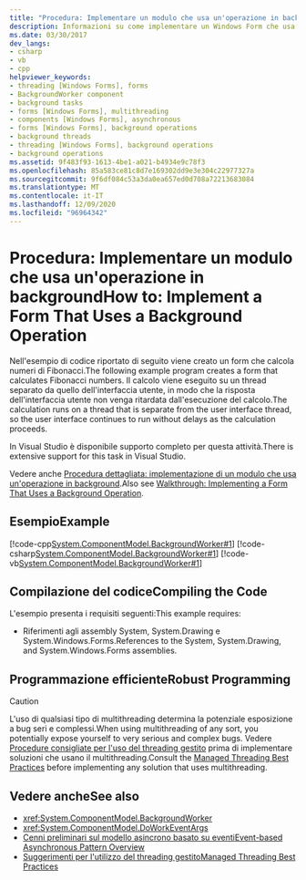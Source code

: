 ```yaml
---
title: "Procedura: Implementare un modulo che usa un'operazione in background"
description: Informazioni su come implementare un Windows Form che usa un'operazione in background in modo che un'operazione possa continuare a essere eseguita mentre un'altra operazione continua.
ms.date: 03/30/2017
dev_langs:
- csharp
- vb
- cpp
helpviewer_keywords:
- threading [Windows Forms], forms
- BackgroundWorker component
- background tasks
- forms [Windows Forms], multithreading
- components [Windows Forms], asynchronous
- forms [Windows Forms], background operations
- background threads
- threading [Windows Forms], background operations
- background operations
ms.assetid: 9f483f93-1613-4be1-a021-b4934e9c78f3
ms.openlocfilehash: 85a583ce81c8d7e169302dd9e3e304c22977327a
ms.sourcegitcommit: 9f6df084c53a3da0ea657ed0d708a72213683084
ms.translationtype: MT
ms.contentlocale: it-IT
ms.lasthandoff: 12/09/2020
ms.locfileid: "96964342"
---
```

# <a name="how-to-implement-a-form-that-uses-a-background-operation"></a><span data-ttu-id="3c330-103">Procedura: Implementare un modulo che usa un'operazione in background</span><span class="sxs-lookup"><span data-stu-id="3c330-103">How to: Implement a Form That Uses a Background Operation</span></span>

<span data-ttu-id="3c330-104">Nell'esempio di codice riportato di seguito viene creato un form che calcola numeri di Fibonacci.</span><span class="sxs-lookup"><span data-stu-id="3c330-104">The following example program creates a form that calculates Fibonacci numbers.</span></span> <span data-ttu-id="3c330-105">Il calcolo viene eseguito su un thread separato da quello dell'interfaccia utente, in modo che la risposta dell'interfaccia utente non venga ritardata dall'esecuzione del calcolo.</span><span class="sxs-lookup"><span data-stu-id="3c330-105">The calculation runs on a thread that is separate from the user interface thread, so the user interface continues to run without delays as the calculation proceeds.</span></span>  
  
 <span data-ttu-id="3c330-106">In Visual Studio è disponibile supporto completo per questa attività.</span><span class="sxs-lookup"><span data-stu-id="3c330-106">There is extensive support for this task in Visual Studio.</span></span>  
  
 <span data-ttu-id="3c330-107">Vedere anche [Procedura dettagliata: implementazione di un modulo che usa un'operazione in background](walkthrough-implementing-a-form-that-uses-a-background-operation.md).</span><span class="sxs-lookup"><span data-stu-id="3c330-107">Also see [Walkthrough: Implementing a Form That Uses a Background Operation](walkthrough-implementing-a-form-that-uses-a-background-operation.md).</span></span>  
  
## <a name="example"></a><span data-ttu-id="3c330-108">Esempio</span><span class="sxs-lookup"><span data-stu-id="3c330-108">Example</span></span>  

 [!code-cpp[System.ComponentModel.BackgroundWorker#1](~/samples/snippets/cpp/VS_Snippets_Winforms/System.ComponentModel.BackgroundWorker/CPP/fibonacciform.cpp#1)]
 [!code-csharp[System.ComponentModel.BackgroundWorker#1](~/samples/snippets/csharp/VS_Snippets_Winforms/System.ComponentModel.BackgroundWorker/CS/fibonacciform.cs#1)]
 [!code-vb[System.ComponentModel.BackgroundWorker#1](~/samples/snippets/visualbasic/VS_Snippets_Winforms/System.ComponentModel.BackgroundWorker/VB/fibonacciform.vb#1)]  
  
## <a name="compiling-the-code"></a><span data-ttu-id="3c330-109">Compilazione del codice</span><span class="sxs-lookup"><span data-stu-id="3c330-109">Compiling the Code</span></span>  

 <span data-ttu-id="3c330-110">L'esempio presenta i requisiti seguenti:</span><span class="sxs-lookup"><span data-stu-id="3c330-110">This example requires:</span></span>  
  
- <span data-ttu-id="3c330-111">Riferimenti agli assembly System, System.Drawing e System.Windows.Forms.</span><span class="sxs-lookup"><span data-stu-id="3c330-111">References to the System, System.Drawing, and System.Windows.Forms assemblies.</span></span>  
  
## <a name="robust-programming"></a><span data-ttu-id="3c330-112">Programmazione efficiente</span><span class="sxs-lookup"><span data-stu-id="3c330-112">Robust Programming</span></span>  
  
> [!CAUTION]
> <span data-ttu-id="3c330-113">L'uso di qualsiasi tipo di multithreading determina la potenziale esposizione a bug seri e complessi.</span><span class="sxs-lookup"><span data-stu-id="3c330-113">When using multithreading of any sort, you potentially expose yourself to very serious and complex bugs.</span></span> <span data-ttu-id="3c330-114">Vedere [Procedure consigliate per l'uso del threading gestito](/dotnet/standard/threading/managed-threading-best-practices) prima di implementare soluzioni che usano il multithreading.</span><span class="sxs-lookup"><span data-stu-id="3c330-114">Consult the [Managed Threading Best Practices](/dotnet/standard/threading/managed-threading-best-practices) before implementing any solution that uses multithreading.</span></span>  
  
## <a name="see-also"></a><span data-ttu-id="3c330-115">Vedere anche</span><span class="sxs-lookup"><span data-stu-id="3c330-115">See also</span></span>

- <xref:System.ComponentModel.BackgroundWorker>
- <xref:System.ComponentModel.DoWorkEventArgs>
- [<span data-ttu-id="3c330-116">Cenni preliminari sul modello asincrono basato su eventi</span><span class="sxs-lookup"><span data-stu-id="3c330-116">Event-based Asynchronous Pattern Overview</span></span>](/dotnet/standard/asynchronous-programming-patterns/event-based-asynchronous-pattern-overview)
- [<span data-ttu-id="3c330-117">Suggerimenti per l'utilizzo del threading gestito</span><span class="sxs-lookup"><span data-stu-id="3c330-117">Managed Threading Best Practices</span></span>](/dotnet/standard/threading/managed-threading-best-practices)
